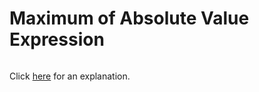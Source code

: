 # Maximum of Absolute Value Expression 

~~~java

~~~

Click [here](Explanation.md) for an explanation.

